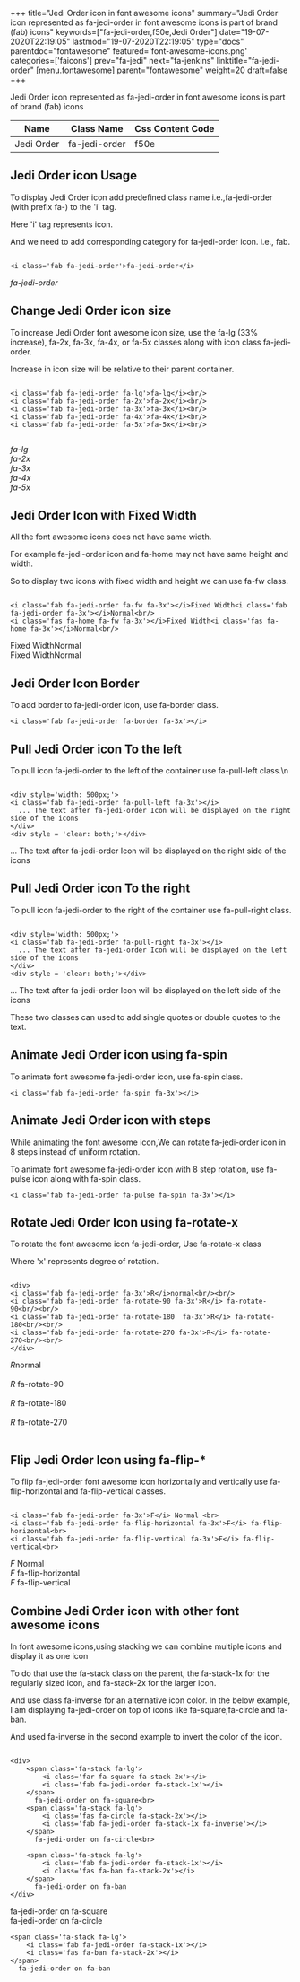 +++
title="Jedi Order icon in font awesome icons"
summary="Jedi Order icon represented as fa-jedi-order in font awesome icons is part of brand (fab) icons"
keywords=["fa-jedi-order,f50e,Jedi Order"]
date="19-07-2020T22:19:05"
lastmod="19-07-2020T22:19:05"
type="docs"
parentdoc="fontawesome"
featured='font-awesome-icons.png'
categories=['faicons']
prev="fa-jedi"
next="fa-jenkins"
linktitle="fa-jedi-order"
[menu.fontawesome]
parent="fontawesome"
weight=20
draft=false
+++


Jedi Order icon represented as fa-jedi-order in font awesome icons is part of brand (fab) icons

<div class='table-responsive'><table class='table'><thead><tr><th>Name</th><th>Class Name</th><th>Css Content Code</th></tr></thead><tbody><tr><td>Jedi Order</td><td>fa-jedi-order</td><td>f50e</td></tr></tbody></table></div>



## Jedi Order icon Usage

To display Jedi Order icon add predefined class name i.e.,fa-jedi-order (with prefix fa-) to the 'i' tag.

Here 'i' tag represents icon.

And we need to add corresponding category for fa-jedi-order icon. i.e., fab.


```

<i class='fab fa-jedi-order'>fa-jedi-order</i>
```

<i class='fab fa-jedi-order'>fa-jedi-order</i>




## Change Jedi Order icon size
To increase Jedi Order font awesome icon size, use the fa-lg (33% increase), fa-2x, fa-3x, fa-4x, or fa-5x classes along with icon class fa-jedi-order.

Increase in icon size will be relative to their parent container. 

```

<i class='fab fa-jedi-order fa-lg'>fa-lg</i><br/>
<i class='fab fa-jedi-order fa-2x'>fa-2x</i><br/>
<i class='fab fa-jedi-order fa-3x'>fa-3x</i><br/>
<i class='fab fa-jedi-order fa-4x'>fa-4x</i><br/>
<i class='fab fa-jedi-order fa-5x'>fa-5x</i><br/>
            
```

<i class='fab fa-jedi-order fa-lg'>fa-lg</i><br/>
<i class='fab fa-jedi-order fa-2x'>fa-2x</i><br/>
<i class='fab fa-jedi-order fa-3x'>fa-3x</i><br/>
<i class='fab fa-jedi-order fa-4x'>fa-4x</i><br/>
<i class='fab fa-jedi-order fa-5x'>fa-5x</i><br/>
            



## Jedi Order Icon with Fixed Width 

All the font awesome icons does not have same width.

For example fa-jedi-order icon and fa-home may not have same height and width.

So to display two icons with fixed width and height we can use fa-fw class.


```

<i class='fab fa-jedi-order fa-fw fa-3x'></i>Fixed Width<i class='fab fa-jedi-order fa-3x'></i>Normal<br/>
<i class='fas fa-home fa-fw fa-3x'></i>Fixed Width<i class='fas fa-home fa-3x'></i>Normal<br/>
```

<i class='fab fa-jedi-order fa-fw fa-3x'></i>Fixed Width<i class='fab fa-jedi-order fa-3x'></i>Normal<br/>
<i class='fas fa-home fa-fw fa-3x'></i>Fixed Width<i class='fas fa-home fa-3x'></i>Normal<br/>



## Jedi Order Icon Border 

To add border to fa-jedi-order icon, use fa-border class.


```
<i class='fab fa-jedi-order fa-border fa-3x'></i>

```
<i class='fab fa-jedi-order fa-border fa-3x'></i>





## Pull Jedi Order icon To the left

To pull icon fa-jedi-order to the left of the container use fa-pull-left class.\n

```

<div style='width: 500px;'>
<i class='fab fa-jedi-order fa-pull-left fa-3x'></i>
  ... The text after fa-jedi-order Icon will be displayed on the right side of the icons
</div>
<div style = 'clear: both;'></div>
```

<div style='width: 500px;'>
<i class='fab fa-jedi-order fa-pull-left fa-3x'></i>
  ... The text after fa-jedi-order Icon will be displayed on the right side of the icons
</div>
<div style = 'clear: both;'></div>




## Pull Jedi Order icon To the right
To pull icon fa-jedi-order to the right of the container use fa-pull-right class.

```

<div style='width: 500px;'>
<i class='fab fa-jedi-order fa-pull-right fa-3x'></i>
  ... The text after fa-jedi-order Icon will be displayed on the left side of the icons
</div>
<div style = 'clear: both;'></div>
```

<div style='width: 500px;'>
<i class='fab fa-jedi-order fa-pull-right fa-3x'></i>
  ... The text after fa-jedi-order Icon will be displayed on the left side of the icons
</div>
<div style = 'clear: both;'></div>

These two classes can used to add single quotes or double quotes to the text.


## Animate Jedi Order icon using fa-spin
To animate font awesome fa-jedi-order icon, use fa-spin class.

```
<i class='fab fa-jedi-order fa-spin fa-3x'></i>
```
<i class='fab fa-jedi-order fa-spin fa-3x'></i>




## Animate Jedi Order icon with steps
While animating the font awesome icon,We can rotate fa-jedi-order icon in 8 steps instead of uniform rotation.

To animate font awesome fa-jedi-order icon with 8 step rotation, use fa-pulse icon along with fa-spin class.


```
<i class='fab fa-jedi-order fa-pulse fa-spin fa-3x'></i>

```
<i class='fab fa-jedi-order fa-pulse fa-spin fa-3x'></i>





## Rotate Jedi Order Icon using fa-rotate-x
To rotate the font awesome icon fa-jedi-order, Use fa-rotate-x class

Where 'x' represents degree of rotation.


```

<div>
<i class='fab fa-jedi-order fa-3x'>R</i>normal<br/><br/>
<i class='fab fa-jedi-order fa-rotate-90 fa-3x'>R</i> fa-rotate-90<br/><br/> 
<i class='fab fa-jedi-order fa-rotate-180  fa-3x'>R</i> fa-rotate-180<br/><br/> 
<i class='fab fa-jedi-order fa-rotate-270 fa-3x'>R</i> fa-rotate-270<br/><br/>
</div>
```

<div>
<i class='fab fa-jedi-order fa-3x'>R</i>normal<br/><br/>
<i class='fab fa-jedi-order fa-rotate-90 fa-3x'>R</i> fa-rotate-90<br/><br/> 
<i class='fab fa-jedi-order fa-rotate-180  fa-3x'>R</i> fa-rotate-180<br/><br/> 
<i class='fab fa-jedi-order fa-rotate-270 fa-3x'>R</i> fa-rotate-270<br/><br/>
</div>




## Flip Jedi Order Icon using fa-flip-*
To flip fa-jedi-order font awesome icon horizontally and vertically use fa-flip-horizontal and fa-flip-vertical classes. 

```

<i class='fab fa-jedi-order fa-3x'>F</i> Normal <br>
<i class='fab fa-jedi-order fa-flip-horizontal fa-3x'>F</i> fa-flip-horizontal<br>
<i class='fab fa-jedi-order fa-flip-vertical fa-3x'>F</i> fa-flip-vertical<br>
```

<i class='fab fa-jedi-order fa-3x'>F</i> Normal <br>
<i class='fab fa-jedi-order fa-flip-horizontal fa-3x'>F</i> fa-flip-horizontal<br>
<i class='fab fa-jedi-order fa-flip-vertical fa-3x'>F</i> fa-flip-vertical<br>




## Combine Jedi Order icon with other font awesome icons
In font awesome icons,using stacking we can combine multiple icons and display it as one icon 

To do that use the fa-stack class on the parent, the fa-stack-1x for the regularly sized icon, and fa-stack-2x for the larger icon.

And use class fa-inverse for an alternative icon color. 
In the below example, I am displaying fa-jedi-order on top of icons like fa-square,fa-circle and fa-ban.

And used fa-inverse in the second example to invert the color of the icon.

```

<div>
    <span class='fa-stack fa-lg'>
        <i class='far fa-square fa-stack-2x'></i>
        <i class='fab fa-jedi-order fa-stack-1x'></i>
    </span>
      fa-jedi-order on fa-square<br>
    <span class='fa-stack fa-lg'>
        <i class='fas fa-circle fa-stack-2x'></i>
        <i class='fab fa-jedi-order fa-stack-1x fa-inverse'></i>
    </span>
      fa-jedi-order on fa-circle<br>

    <span class='fa-stack fa-lg'>
        <i class='fab fa-jedi-order fa-stack-1x'></i>
        <i class='fas fa-ban fa-stack-2x'></i>
    </span>
      fa-jedi-order on fa-ban
</div>
```

<div>
    <span class='fa-stack fa-lg'>
        <i class='far fa-square fa-stack-2x'></i>
        <i class='fab fa-jedi-order fa-stack-1x'></i>
    </span>
      fa-jedi-order on fa-square<br>
    <span class='fa-stack fa-lg'>
        <i class='fas fa-circle fa-stack-2x'></i>
        <i class='fab fa-jedi-order fa-stack-1x fa-inverse'></i>
    </span>
      fa-jedi-order on fa-circle<br>

    <span class='fa-stack fa-lg'>
        <i class='fab fa-jedi-order fa-stack-1x'></i>
        <i class='fas fa-ban fa-stack-2x'></i>
    </span>
      fa-jedi-order on fa-ban
</div>






